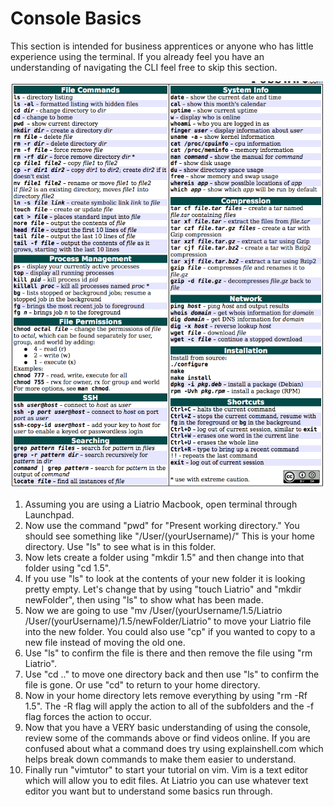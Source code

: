 # Console Basics


This section is intended for business apprentices or anyone who has little experience using the terminal. If you already feel you have an understanding of navigating the CLI feel free to skip this section.

![](../img/CheatSheet.png)

1. Assuming you are using a Liatrio Macbook, open terminal through Launchpad.
2. Now use the command "pwd" for "Present working directory." You should see something like "/User/(yourUsername)/" This is your home directory. Use "ls" to see what is in this folder.
3. Now lets create a folder using "mkdir 1.5" and then change into that folder using "cd 1.5".
4. If you use "ls" to look at the contents of your new folder it is looking pretty empty. Let's change that by using "touch Liatrio" and "mkdir newFolder", then using "ls" to show what has been made.
5. Now we are going to use "mv /User/(yourUsername/1.5/Liatrio /User/(yourUsername)/1.5/newFolder/Liatrio" to move your Liatrio file into the new folder. You could also use "cp" if you wanted to copy to a new file instead of moving the old one.
6. Use "ls" to confirm the file is there and then remove the file using "rm Liatrio".
7. Use "cd .." to move one directory back and then use "ls" to confirm the file is gone. Or use "cd" to return to your home directory.
8. Now in your home directory lets remove everything by using "rm -Rf 1.5". The -R flag will apply the action to all of the subfolders and the -f flag forces the action to occur.
9. Now that you have a VERY basic understanding of using the console, review some of the commands above or find videos online. If you are confused about what a command does try using explainshell.com which helps break down commands to make them easier to understand.
10. Finally run "vimtutor" to start your tutorial on vim. Vim is a text editor which will allow you to edit files. At Liatrio you can use whatever text editor you want but to understand some basics run through.
